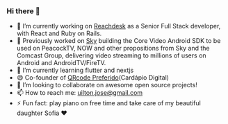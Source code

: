 ### Hi there 👋

<!--
**uiltonjose/uiltonjose** is a ✨ _special_ ✨ repository because its `README.md` (this file) appears on your GitHub profile.

Here are some ideas to get you started:

- 🔭 I’m currently working on ...
- 🌱 I’m currently learning ...
- 👯 I’m looking to collaborate on ...
- 🤔 I’m looking for help with ...
- 💬 Ask me about ...
- 📫 How to reach me: ...
- 😄 Pronouns: ...
- ⚡ Fun fact: ...
-->

- 🔭  I’m currently working on [Reachdesk](https://www.linkedin.com/company/reachdesk/mycompany/) as a Senior Full Stack developer, with React and Ruby on Rails.
- 🔭  Previously worked on [Sky](https://www.linkedin.com/company/skyportugal/mycompany/) building the Core Video Android SDK to be used on PeacockTV, NOW and other propositions from Sky and the Comcast Group, delivering video streaming to millions of users on Android and AndroidTV/FireTV.
- 🌱  I’m currently learning flutter and nextjs
- 😄  Co-founder of [QRcode Preferido](https://qrcodepreferido.com/)(Cardápio Digital)
- 👯  I’m looking to collaborate on awesome open source projects!
- 📫  How to reach me: uilton.jose@gmail.com 
-  ⚡  Fun fact: play piano on free time and take care of my beautiful daughter Sofia ❤️
